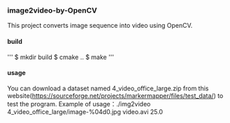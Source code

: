 ### image2video-by-OpenCV
This project converts image sequence into video using OpenCV.

#### build
'''
$ mkdir build
$ cmake ..
$ make
'''

#### usage
You can download a dataset named 4_video_office_large.zip from this website(https://sourceforge.net/projects/markermapper/files/test_data/) to test the program.
Example of usage：./img2video 4_video_office_large/image-%04d0.jpg video.avi 25.0
